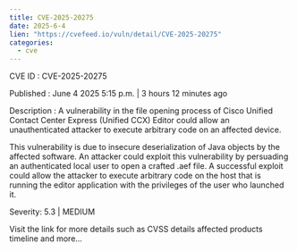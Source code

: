 ```yaml
---
title: CVE-2025-20275
date: 2025-6-4
lien: "https://cvefeed.io/vuln/detail/CVE-2025-20275"
categories:
  - cve
---
```


CVE ID : CVE-2025-20275

Published :  June 4
2025
5:15 p.m. | 3 hours
12 minutes ago

Description : A vulnerability in the file opening process of Cisco Unified Contact Center Express (Unified CCX) Editor could allow an unauthenticated attacker to execute arbitrary code on an affected device. 

This vulnerability is due to insecure deserialization of Java objects by the affected software. An attacker could exploit this vulnerability by persuading an authenticated
local user to open a crafted .aef file. A successful exploit could allow the attacker to execute arbitrary code on the host that is running the editor application with the privileges of the user who launched it.

Severity: 5.3 | MEDIUM

Visit the link for more details
such as CVSS details
affected products
timeline
and more...
